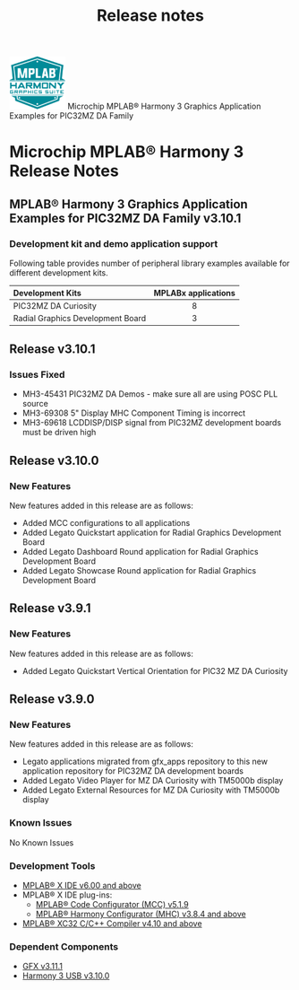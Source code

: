 ﻿---
title: Release notes
nav_order: 99
---

![MPLAB® Harmony Graphics Suite](./docs/images/mhgs.png) Microchip MPLAB® Harmony 3 Graphics Application Examples for PIC32MZ DA Family
# Microchip MPLAB® Harmony 3 Release Notes

## MPLAB® Harmony 3 Graphics Application Examples for PIC32MZ DA Family v3.10.1

### Development kit and demo application support

Following table provides number of peripheral library examples available for different development kits.

| Development Kits  | MPLABx applications |
|:-----------------|:-------------------:|
| PIC32MZ DA Curiosity     | 8 |
| Radial Graphics Development Board           | 3 |

## Release v3.10.1


### Issues Fixed


- MH3-45431	PIC32MZ DA Demos - make sure all are using POSC PLL source
- MH3-69308 5" Display MHC Component Timing is incorrect
- MH3-69618 LCDDISP/DISP signal from PIC32MZ development boards must be driven high


## Release v3.10.0


### New Features


New features added in this release are as follows:

- Added MCC configurations to all applications
- Added Legato Quickstart application for Radial Graphics Development Board
- Added Legato Dashboard Round application for Radial Graphics Development Board
- Added Legato Showcase Round application for Radial Graphics Development Board


## Release v3.9.1


### New Features


New features added in this release are as follows:

- Added Legato Quickstart Vertical Orientation for PIC32 MZ DA Curiosity


## Release v3.9.0


### New Features


New features added in this release are as follows:

- Legato applications migrated from gfx_apps repository to this new application repository for PIC32MZ DA development boards
- Added Legato Video Player for MZ DA Curiosity with TM5000b display
- Added Legato External Resources for MZ DA Curiosity with TM5000b display


### Known Issues


No Known Issues


### Development Tools


- [MPLAB® X IDE v6.00 and above](https://www.microchip.com/mplab/mplab-x-ide)
- MPLAB® X IDE plug-ins:
    - [MPLAB® Code Configurator (MCC) v5.1.9](https://github.com/Microchip-MPLAB-Harmony/mplabx-plugin)
    - [MPLAB® Harmony Configurator (MHC) v3.8.4 and above](https://github.com/Microchip-MPLAB-Harmony/mplabx-plugin)
- [MPLAB® XC32 C/C++ Compiler v4.10 and above](https://www.microchip.com/mplab/compilers)


### Dependent Components


* [GFX v3.11.1](https://github.com/Microchip-MPLAB-Harmony/gfx/releases/tag/v3.11.1)
* [Harmony 3 USB v3.10.0](https://github.com/Microchip-MPLAB-Harmony/usb/releases/tag/v3.10.0)



